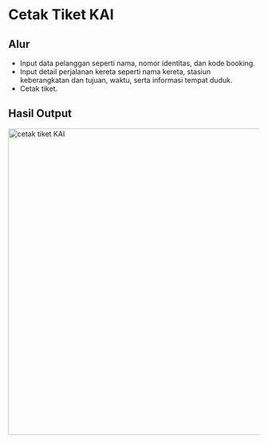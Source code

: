 # Cetak Tiket KAI

## Alur
- Input data pelanggan seperti nama, nomor identitas, dan kode booking.
- Input detail perjalanan kereta seperti nama kereta, stasiun keberangkatan dan tujuan, waktu, serta informasi tempat duduk.
- Cetak tiket.

## Hasil Output
<img width="615" alt="cetak tiket KAI" src="https://github.com/user-attachments/assets/e1d2e323-a215-4a31-95a9-dcb8422c4304" />
